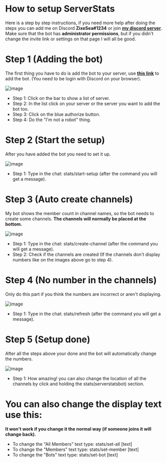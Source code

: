 # How to setup ServerStats
Here is a step by step instructions, if you need more help after doing the steps you can add me on Discord **ZixeSea#1234** or join [**my discord server**](http://discord.animeglitch.net/).
Make sure that the bot has **administrator permissions**, but if you didn't change the invite link or settings on that page I will all be good.

# Step 1 (Adding the bot)
The first thing you have to do is add the bot to your server, use [**this link**](https://discordapp.com/oauth2/authorize?client_id=458276816071950337&scope=bot&permissions=8/) to add the bot. (You need to be login with Discord on your browser).

![image](https://cdn.discordapp.com/attachments/527152500139229204/527152574608965642/invite_steps.png)

* Step 1: Click on the bar to show a list of server.
* Step 2: In the list click on your server or the server you want to add the bot too.
* Step 3: Click on the blue authorize button.
* Step 4: Do the "I'm not a robot" thing.

# Step 2 (Start the setup)
After you have added the bot you need to set it up.

![image](https://cdn.discordapp.com/attachments/527152500139229204/527156043223007233/start_setup_step.PNG)

* Step 1: Type in the chat: stats/start-setup (after the command you will get a message).

# Step 3 (Auto create channels)
My bot shows the member count in channel names, so the bot needs to create some channels.
**The channels will normally be placed at the bottom.**

![image](https://cdn.discordapp.com/attachments/527152500139229204/527158305571733514/create-channel_step.PNG)

* Step 1: Type in the chat: stats/create-channel (after the command you will get a message).
* Step 2: Check if the channels are created (If the channels don't display numbers like on the images above go to step 4).

# Step 4 (No number in the channels)
Only do this part if you think the numbers are incorrect or aren't displaying.

![image](https://cdn.discordapp.com/attachments/527152500139229204/527159436750487552/refresh_step.PNG)

* Step 1: Type in the chat: stats/refresh (after the command you will get a message).

# Step 5 (Setup done)
After all the steps above your done and the bot will automatically change the numbers.

![image](https://cdn.discordapp.com/attachments/527152500139229204/527160221387456512/setup_done_step.PNG)

* Step 1: How amazing! you can also change the location of all the channels by click and holding the stats(serverstatsbot) section.

# You can also change the display text use this:
**It won't work if you change it the normal way (if someone joins it will change back).**

* To change the "All Members" text type: stats/set-all [text]
* To change the "Members" text type: stats/set-member [text]
* To change the "Bots" text type: stats/set-bot [text]

